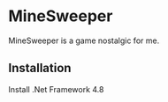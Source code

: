 # MineSweeper

MineSweeper is a game nostalgic for me.

## Installation

Install .Net Framework 4.8
